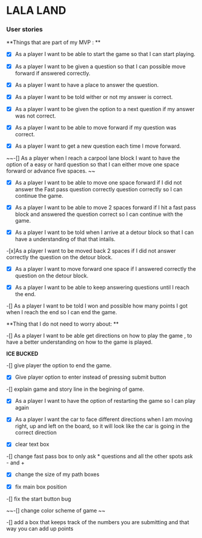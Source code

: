 # LALA LAND

### User stories

**Things that are part of my MVP : **

-[x] As a player I want to be able to start the game so that I can start playing.
 
-[x] As a player I want to be given a question so that I can possible move forward if answered correctly.

-[x] As a player I want to have a place to answer the question.

-[x] As a player I want to be told wither or not my answer is correct. 

-[x] As a player I want to be given the option to a next question if my answer was not correct.
 
-[x] As a player I want to be able to  move forward if my question was correct. 

-[x] As a player I want to get a new question each time I move forward. 

~~-[] As a player when I reach a carpool lane block I want to have the option of a easy or hard question so that I can either move one space forward or advance five spaces. ~~

-[x] As a player I want to be able to move one space forward if I did not answer the Fast pass question correctly question correctly so I can continue the game. 

-[x] As a player I want to be able to move 2 spaces forward if I hit a fast pass block and answered the question correct so I can continue with the game.

-[x] As a player I want to be told when I arrive at a detour block so that I can have a understanding of that that intails. 

-[x]As a player I want to be moved back 2 spaces if I did not answer correctly the question on the detour block.

-[x] As a player I want to move forward one space if I answered correctly the question on the detour block. 

-[x] As a player I want to be able to keep answering questions until I reach the end.

-[] As a player I want to be told I won and possible how many points I got when I reach the end so I can end the game.



**Thing that I do not need to worry about: **

-[] As a player I want to be able get directions on how to play the game , to have a better understanding on how to the game is played.

**ICE BUCKED**

-[] give player the option to end the game.

-[x] Give player option to enter instead of pressing submit button
 
-[] explain game and story line in the begining of game. 

-[x] As a player I want to have the option of restarting the game so I can play again

-[x] As a player I want the car to face different directions when I am moving right, up and left on the board, so it will look like the car is going in the correct direction 

-[x] clear text box

-[] change fast pass box to only ask * questions and all the other spots ask - and +

-[x] change the size of my path boxes 

-[x] fix main box position 

-[] fix the start button bug 

~~-[] change color scheme of game ~~

-[] add a box that keeps track of the numbers you are submitting and that way you can add up points  
